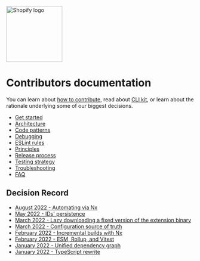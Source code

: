 <img src="https://github.com/Shopify/shopify-cli/raw/main/assets/logo.png" alt="Shopify logo" width="150">

# Contributors documentation

You can learn about [how to contribute](./introduction), read about
[CLI kit](./Kit:-Introduction), or learn about the rationale underlying some of
our biggest decisions.

* [Get started](./get-started.md)
* [Architecture](./architecture.md)
* [Code patterns](./code-patterns.md)
* [Debugging](./debugging.md)
* [ESLint rules](./eslint-rules.md)
* [Principles](./principles.md)
* [Release process](./release.md)
* [Testing strategy](./testing-strategy.md)
* [Troubleshooting](./troubleshooting.md)
* [FAQ](./faq.md)

## Decision Record
* [August 2022 - Automating via Nx](./decision-record/2022_08-automation-via-nx.md)
* [May 2022 - IDs' persistence](./decision-record/2022_05-IDs'-persistence.md)
* [March 2022 - Lazy downloading a fixed version of the extension binary](./decision-record/2022_03-Lazy-downloading-a-fixed-version-of-the-extension-binary.md)
* [March 2022 - Configuration source of truth](./decision-record/2022_03-Configuration-source-of-truth.md)
* [February 2022 - Incremental builds with Nx](./decision-record/2022_02-Incremental-builds-with-Nx.md)
* [February 2022 - ESM, Rollup, and Vitest](./decision-record/2022_02-ESM,-Rollup,-and-Vitest.md)
* [January 2022 - Unified dependency graph](./decision-record/2022_01-unified-dependency-graph.md)
* [January 2022 - TypeScript rewrite](./decision-record/2022_01-TypeScript-rewrite.md)
